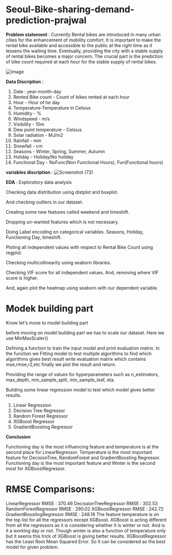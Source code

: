 # Seoul-Bike-sharing-demand-prediction-prajwal

**Problem statement** :
Currently Rental bikes are introduced in many urban cities for the enhancement of mobility comfort. It is important to make the rental bike available and accessible to the public at the right time as it lessens the waiting time. Eventually, providing the city with a stable supply of rental bikes becomes a major concern. The crucial part is the prediction of bike count required at each hour for the stable supply of rental bikes.

![image](https://user-images.githubusercontent.com/67784512/211485825-280d1b5d-5835-4d8c-95eb-e2cf6ede9f88.png)


**Data Discription** :
1. Date : year-month-day
2. Rented Bike count - Count of bikes rented at each hour
3. Hour - Hour of he day
4. Temperature-Temperature in Celsius
5. Humidity - %
6. Windspeed - m/s
7. Visibility - 10m
8. Dew point temperature - Celsius
9. Solar radiation - MJ/m2
10. Rainfall - mm
11. Snowfall - cm
12. Seasons - Winter, Spring, Summer, Autumn
13. Holiday - Holiday/No holiday
14. Functional Day - NoFunc(Non Functional Hours), Fun(Functional hours)

**variables discription** :
![Screenshot (72)](https://user-images.githubusercontent.com/67784512/211484621-09b0baee-c979-427b-9cdb-1df8685014c2.png)

**EDA** : Exploratory data analysis
 
 Checking data distribution using distplot and boxplot.
 
 And checking outliers in our dataset.
 
 Creating some new features called weekend and timeshift.
 
 Dropping un-wanted features which is not necessary.
 
 Doing Label encoding on categorical variables.
    Seasons, Holiday, Functioning Day, timeshift.
    
Ploting all independent values with respect to Rental Bike Count using regplot.

Checking multicollinearity using seaborn libraries.

Checking VIF score for all independent values. And, removing where VIF score is higher.

And, again plot the heatmap using seaborn with our dependent variable.



# Modek building part
Know let's move to model building part

before moving on model building part we has to scale our dataset. Here we use MinMaxScaler()

Defining a function to train the input model and print evaluation matrix.
  In the function we Fitting model to test multiple algorithms to find which algorithms gives best result
  write evaluation matrix which contains mse,rmse,r2,etc
  finally we plot the result and return.

Providing the range of values for hyperparameters such as n_estimators, max_depth, min_sample_split, min_sample_leaf, eta.

Building some linear regression model to test which model gives better results.

1. Linear Regression
2. Decision Tree Regressor
3. Random Forest Regressor
4. XGBoost Regressor
5. GradientBoosting Regressor


**Conclusion**

Functioning day is the most influencing feature and temperature is at the second place for LinearRegressor.
Temperature is the most important feature for DecisionTree, RandomForest and GradientBoosting Regressor.
Functioning day is the most important feature and Winter is the second most for XGBoostRegressor.

# RMSE Comparisons:

LinearRegressor RMSE : 370.46
DecissionTreeRegressor RMSE : 302.53
RandomForestRegressor RMSE : 290.02
XGBoostRegressor RMSE : 242.72
GradientBoostingRegressor RMSE : 248.18
The feature temperature is on the top list for all the regressors except XGBoost.
XGBoost is acting different from all the regressors as it is considering whether it is winter or not. And is it a working day or not. Though winter is also a function of temperature only but it seems this trick of XGBoost is giving better results.
XGBoostRegressor has the Least Root Mean Squared Error. So It can be considered as the best model for given problem.













 

